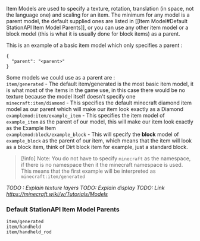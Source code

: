 Item Models are used to specify a texture, rotation, translation (in space, not the language one) and scaling for an item. The minimum for any model is a parent model, the default supplied ones are listed in [[Item Model#Default StationAPI Item Model Parents]], or you can use any other item model or a block model (this is what it is usually done for block items) as a parent.

This is an example of a basic item model which only specifies a parent :
```
{  
  "parent": "<parent>"
}
```

Some models we could use as a parent are :  
`item/generated` - The default item/generated is the most basic item model, it is what most of the items in the game use, in this case there would be no texture because the model itself doesn't specify one  
`minecraft:item/diamond` - This specifies the default minecraft diamond item model as our parent which will make our item look exactly as a Diamond  
`examplemod:item/example_item` - This specifies the item model of `example_item` as the parent of our model, this will make our item look exactly as the Example Item  
`examplemod:block/example_block` - This will specify the **block** model of `example_block` as the parent of our item, which means that the item will look as a block item, think of Dirt block item for example, just a standard block.

> [!info] Note: You do not have to specify `minecraft` as the namespace, if there is no namespace then it the minecraft namespace is used. This means that the first example will be interpreted as `minecraft:item/generated`

*TODO : Explain texture layers*
*TODO: Explain display*
*TODO: Link <https://minecraft.wiki/w/Tutorials/Models>*
  
### Default StationAPI Item Model Parents
`item/generated`  
`item/handheld`  
`item/handheld_rod`
